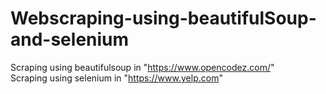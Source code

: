 # Webscraping-using-beautifulSoup-and-selenium

Scraping using beautifulsoup in "https://www.opencodez.com/"  
Scraping using selenium in "https://www.yelp.com"
